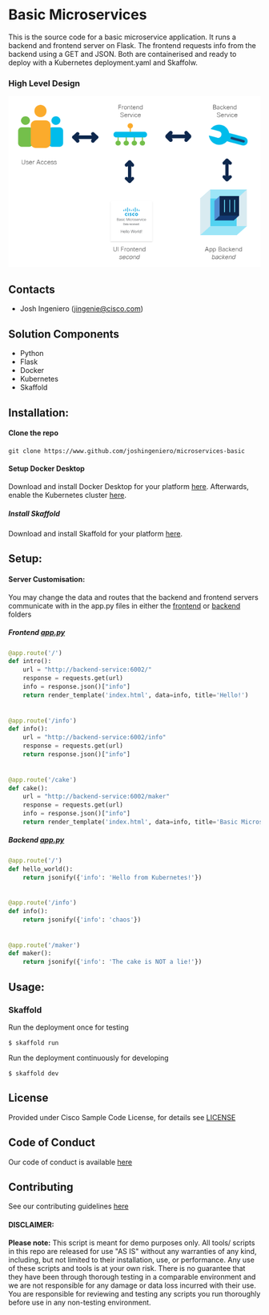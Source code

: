 # Basic Microservices

This is the source code for a basic microservice application. It runs a backend and frontend
server on Flask. The frontend requests info from the backend using a GET and JSON. Both
are containerised and ready to deploy with a Kubernetes deployment.yaml and Skaffolw.

### High Level Design
![alt text](IMAGES/workflow.png)

## Contacts

* Josh Ingeniero (jingenie@cisco.com)


## Solution Components
* Python
* Flask
* Docker
* Kubernetes
* Skaffold

## Installation:

#### Clone the repo
```console
git clone https://www.github.com/joshingeniero/microservices-basic
```
#### Setup Docker Desktop
Download and install Docker Desktop for your platform [here](https://www.docker.com/products/docker-desktop).
Afterwards, enable the Kubernetes cluster [here](https://docs.docker.com/desktop/kubernetes/).

##### Install Skaffold
Download and install Skaffold for your platform [here](https://skaffold.dev/docs/install/).



## Setup:


#### Server Customisation:
You may change the data and routes that the backend and frontend servers communicate with
in the app.py files in either the [frontend](second) or [backend](backend) folders
##### Frontend [app.py](second/app.py)
```python
@app.route('/')
def intro():
    url = "http://backend-service:6002/"
    response = requests.get(url)
    info = response.json()["info"]
    return render_template('index.html', data=info, title='Hello!')


@app.route('/info')
def info():
    url = "http://backend-service:6002/info"
    response = requests.get(url)
    return response.json()["info"]


@app.route('/cake')
def cake():
    url = "http://backend-service:6002/maker"
    response = requests.get(url)
    info = response.json()["info"]
    return render_template('index.html', data=info, title='Basic Microservice')
```
##### Backend [app.py](backend/app.py)
```python
@app.route('/')
def hello_world():
    return jsonify({'info': 'Hello from Kubernetes!'})


@app.route('/info')
def info():
    return jsonify({'info': 'chaos'})


@app.route('/maker')
def maker():
    return jsonify({'info': 'The cake is NOT a lie!'})
```


## Usage:

### Skaffold
Run the deployment once for testing
```
$ skaffold run
```

Run the deployment continuously for developing
```
$ skaffold dev
```




## License
Provided under Cisco Sample Code License, for details see [LICENSE](./LICENSE.md)

## Code of Conduct
Our code of conduct is available [here](./CODE_OF_CONDUCT.md)

## Contributing
See our contributing guidelines [here](./CONTRIBUTING.md)



#### DISCLAIMER:
<b>Please note:</b> This script is meant for demo purposes only. All tools/ scripts in this repo are released for use "AS IS" without any warranties of any kind, including, but not limited to their installation, use, or performance. Any use of these scripts and tools is at your own risk. There is no guarantee that they have been through thorough testing in a comparable environment and we are not responsible for any damage or data loss incurred with their use.
You are responsible for reviewing and testing any scripts you run thoroughly before use in any non-testing environment.